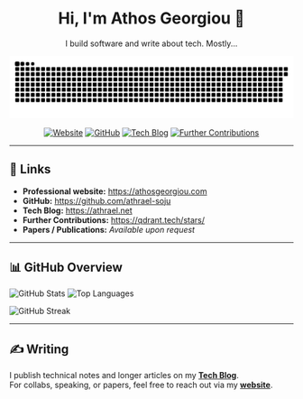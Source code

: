 <div align="center">

# Hi, I'm Athos Georgiou 👋

I build software and write about tech. Mostly...  

![snake gif](https://raw.githubusercontent.com/athrael-soju/athrael-soju/output/snake.svg)
<br/>

[![Website](https://img.shields.io/badge/Website-000?style=for-the-badge&logo=firefox-browser&logoColor=white)](https://athosgeorgiou.com)
[![GitHub](https://img.shields.io/badge/GitHub-181717?style=for-the-badge&logo=github&logoColor=white)](https://github.com/athrael-soju)
[![Tech Blog](https://img.shields.io/badge/Tech%20Blog-FFA500?style=for-the-badge&logo=rss&logoColor=white)](https://athrael.net)
[![Further Contributions](https://img.shields.io/badge/Further%20Contributions-25A769?style=for-the-badge&logo=qdrant&logoColor=white)](https://qdrant.tech/stars/)

</div>

---

## 🔗 Links
- **Professional website:** https://athosgeorgiou.com  
- **GitHub:** https://github.com/athrael-soju  
- **Tech Blog:** https://athrael.net  
- **Further Contributions:** https://qdrant.tech/stars/  
- **Papers / Publications:** _Available upon request_

---

## 📊 GitHub Overview
<p>
  <img height="165" alt="GitHub Stats"
       src="https://github-readme-stats.vercel.app/api?username=athrael-soju&show_icons=true&rank_icon=github&theme=transparent" />
  <img height="165" alt="Top Languages"
       src="https://github-readme-stats.vercel.app/api/top-langs/?username=athrael-soju&layout=compact&theme=transparent" />
</p>

<p>
  <img height="165" alt="GitHub Streak"
       src="https://streak-stats.demolab.com?user=athrael-soju&theme=transparent" />
</p>

---

## ✍️ Writing
I publish technical notes and longer articles on my **[Tech Blog](https://athrael.net)**.  
For collabs, speaking, or papers, feel free to reach out via my **[website](https://athosgeorgiou.com)**.

